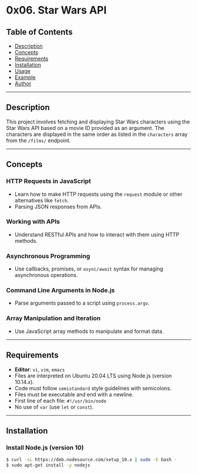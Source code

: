 # 0x06. Star Wars API

## Table of Contents
- [Description](#description)
- [Concepts](#concepts)
- [Requirements](#requirements)
- [Installation](#installation)
- [Usage](#usage)
- [Example](#example)
- [Author](#author)

---

## Description

This project involves fetching and displaying Star Wars characters using the Star Wars API based on a movie ID provided as an argument. The characters are displayed in the same order as listed in the `characters` array from the `/films/` endpoint.

---

## Concepts

### HTTP Requests in JavaScript
- Learn how to make HTTP requests using the `request` module or other alternatives like `fetch`.
- Parsing JSON responses from APIs.

### Working with APIs
- Understand RESTful APIs and how to interact with them using HTTP methods.

### Asynchronous Programming
- Use callbacks, promises, or `async/await` syntax for managing asynchronous operations.

### Command Line Arguments in Node.js
- Parse arguments passed to a script using `process.argv`.

### Array Manipulation and Iteration
- Use JavaScript array methods to manipulate and format data.

---

## Requirements

- **Editor**: `vi`, `vim`, `emacs`
- Files are interpreted on Ubuntu 20.04 LTS using Node.js (version 10.14.x).
- Code must follow `semistandard` style guidelines with semicolons.
- Files must be executable and end with a newline.
- First line of each file: `#!/usr/bin/node`
- No use of `var` (use `let` or `const`).

---

## Installation

### Install Node.js (version 10)
```bash
$ curl -sL https://deb.nodesource.com/setup_10.x | sudo -E bash -
$ sudo apt-get install -y nodejs

